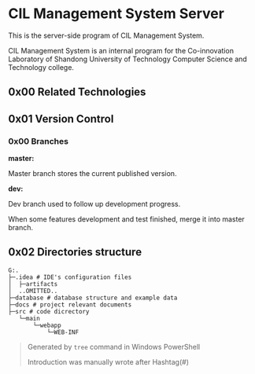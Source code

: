 # CIL Management System Server

This is the server-side program of CIL Management System.

CIL Management System is an internal program for the Co-innovation Laboratory of Shandong University of Technology Computer Science and Technology college.

## 0x00 Related Technologies







## 0x01 Version Control

### 0x00 Branches

**master:**

Master branch stores the current published version.

**dev:**

Dev branch used to follow up development progress. 

When some features development and test finished, merge it into master branch.

## 0x02 Directories structure

```
G:.
├─.idea # IDE's configuration files
│  ├─artifacts
│  ..OMITTED..
├─database # database structure and example data
├─docs # project relevant documents
├─src # code dicrectory
   └─main
       └─webapp
           └─WEB-INF
```

> Generated by `tree` command in Windows PowerShell
>
> Introduction was manually wrote after Hashtag(#)

